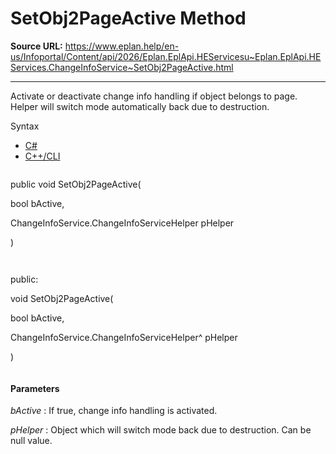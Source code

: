 # SetObj2PageActive Method

**Source URL:** https://www.eplan.help/en-us/Infoportal/Content/api/2026/Eplan.EplApi.HEServicesu~Eplan.EplApi.HEServices.ChangeInfoService~SetObj2PageActive.html

---

Activate or deactivate change info handling if object belongs to page. Helper will switch mode automatically back due to destruction.

Syntax

- [C#](#i-syntax-CS)
- [C++/CLI](#i-syntax-CPP2005)

```
```
public void SetObj2PageActive( 

   bool bActive,

   ChangeInfoService.ChangeInfoServiceHelper pHelper

)
```
```

```
```
public:

void SetObj2PageActive( 

   bool bActive,

   ChangeInfoService.ChangeInfoServiceHelper^ pHelper

)
```
```

#### Parameters

*bActive*
:   If true, change info handling is activated.

*pHelper*
:   Object which will switch mode back due to destruction. Can be null value.
